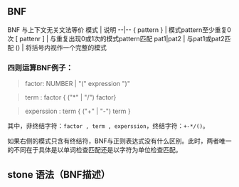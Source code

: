 ## BNF
BNF 与上下文无关文法等价
模式 | 说明
--|--
{ pattern } | 模式pattern至少重复0次
[ pattenr ] | 与重复出现0或1次的模式pattern匹配
pat1\|pat2 | 与pat1或pat2匹配
() | 将括号内视作一个完整的模式

### 四则运算BNF例子：
> factor: NUMBER | "(" expression ")" 

> term : factor { ("*" | "/") factor}

> experssion : term { ("+" | "-") term }

其中，非终结字符：`factor , term , experssion`，终结字符：`+-*/()`。

如果右侧的模式只含有终结符，BNF与正则表达式没有什么区别。此时，两者唯一的不同在于具体是以单词检查匹配还是以字符为单位检查匹配。

## stone 语法（BNF描述） 



